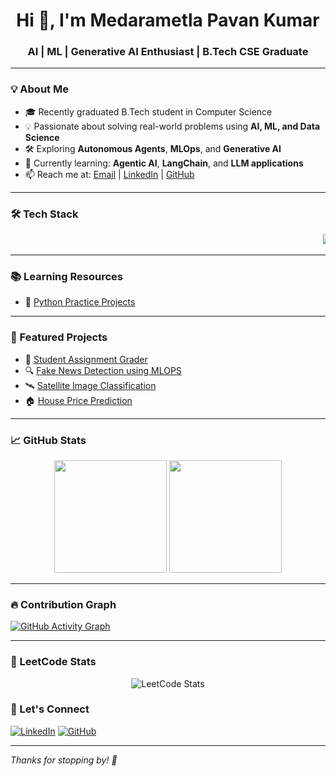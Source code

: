<h1 align="center">Hi 👋, I'm Medarametla Pavan Kumar</h1>
<h3 align="center">AI | ML | Generative AI Enthusiast | B.Tech CSE Graduate</h3>

---

### 💡 About Me

- 🎓 Recently graduated B.Tech student in Computer Science  
- 💡 Passionate about solving real-world problems using **AI, ML, and Data Science**  
- 🛠️ Exploring **Autonomous Agents**, **MLOps**, and **Generative AI**  
- 🌱 Currently learning: **Agentic AI**, **LangChain**, and **LLM applications**  
- 📫 Reach me at: [Email](mailto:medarametlapavankumar18@gmail.com) | [LinkedIn](https://www.linkedin.com/in/pavan-kumar-medarametla-78676a22a/) | [GitHub](https://github.com/PavanKumar599)

---

### 🛠️ Tech Stack

<p align="center">
  <marquee behavior="scroll" direction="left" scrollamount="7">
    <img src="https://img.shields.io/badge/Python-3776AB?style=for-the-badge&logo=python&logoColor=white"/>
    <img src="https://img.shields.io/badge/Java-ED8B00?style=for-the-badge&logo=java&logoColor=white"/>
    <img src="https://img.shields.io/badge/DBMS-4479A1?style=for-the-badge"/>
    <img src="https://img.shields.io/badge/SQL-003B57?style=for-the-badge&logo=mysql&logoColor=white"/>
    <img src="https://img.shields.io/badge/Git-F05032?style=for-the-badge&logo=git&logoColor=white"/>
    <img src="https://img.shields.io/badge/Machine%20Learning-FF6F00?style=for-the-badge"/>
    <img src="https://img.shields.io/badge/Deep%20Learning-8E24AA?style=for-the-badge"/>
    <img src="https://img.shields.io/badge/TensorFlow-FF6F00?style=for-the-badge&logo=tensorflow&logoColor=white"/>
    <img src="https://img.shields.io/badge/scikit--learn-F7931E?style=for-the-badge&logo=scikit-learn&logoColor=white"/>
    <img src="https://img.shields.io/badge/MLOps-0064a5?style=for-the-badge"/>
    <img src="https://img.shields.io/badge/NLP-007ACC?style=for-the-badge"/>
    <img src="https://img.shields.io/badge/RAG-0066CC?style=for-the-badge&logo=semantic-release&logoColor=white" />
    <img src="https://img.shields.io/badge/Generative%20AI-ff4081?style=for-the-badge"/>
  </marquee>
</p>

---

### 📚 Learning Resources

- 🐍 [Python Practice Projects](https://github.com/PavanKumar599/python)

---

### 🚀 Featured Projects
- 📝 [Student Assignment Grader](https://github.com/Pavankumar599/student-assignment-grader)
- 🔍 [Fake News Detection using MLOPS](https://github.com/PavanKumar599/Fake-news-Detection)
- 🛰️ [Satellite Image Classification](https://github.com/PavanKumar599/satellite-image-classification) 
- 🏠 [House Price Prediction](https://github.com/PavanKumar599/House-price-prediction) 
---

### 📈 GitHub Stats

<p align="center">
  <img src="https://github-readme-stats.vercel.app/api?username=PavanKumar599&show_icons=true&theme=radical" height="180"/>
  <img src="https://github-readme-stats.vercel.app/api/top-langs/?username=PavanKumar599&layout=compact&theme=radical" height="180"/>
</p>

---

### 🔥 Contribution Graph

[![GitHub Activity Graph](https://github-readme-activity-graph.vercel.app/graph?username=PavanKumar599&theme=react-dark)](https://github.com/ashutosh00710/github-readme-activity-graph)

---

### 🧠 LeetCode Stats

<p align="center">
  <img src="https://leetcard.jacoblin.cool/pavan_kumar599?ext=contest&theme=dark" alt="LeetCode Stats" />
</p>


### 🤝 Let's Connect

[![LinkedIn](https://img.shields.io/badge/LinkedIn-blue?style=for-the-badge&logo=linkedin&logoColor=white)](https://www.linkedin.com/in/pavan-kumar-medarametla-78676a22a/)
[![GitHub](https://img.shields.io/badge/GitHub-100000?style=for-the-badge&logo=github&logoColor=white)](https://github.com/PavanKumar599)

---

*Thanks for stopping by! 🚀*
